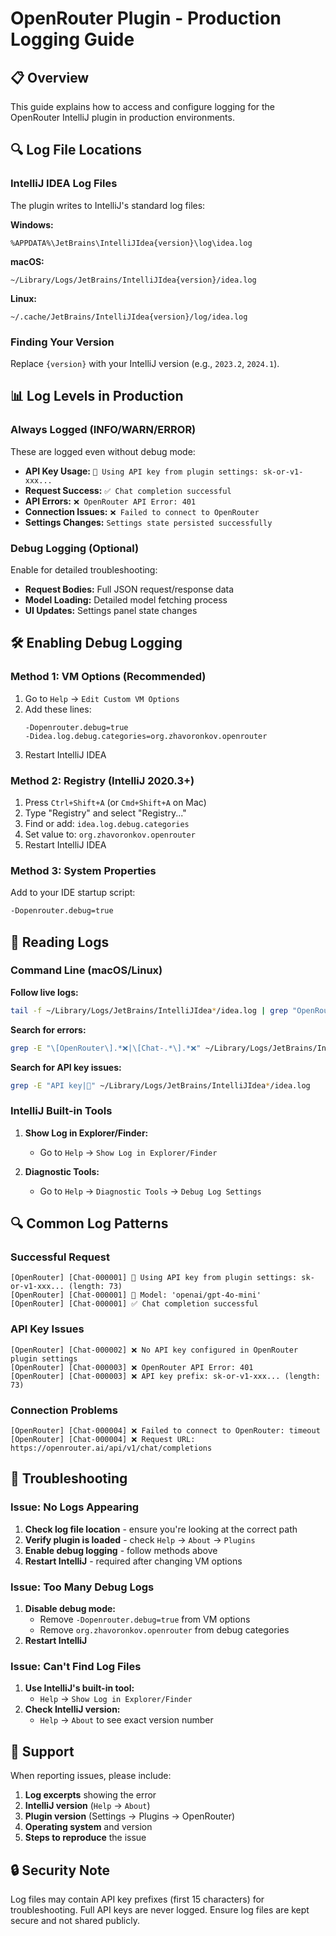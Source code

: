 # OpenRouter Plugin - Production Logging Guide

## 📋 Overview

This guide explains how to access and configure logging for the OpenRouter IntelliJ plugin in production environments.

## 🔍 Log File Locations

### IntelliJ IDEA Log Files

The plugin writes to IntelliJ's standard log files:

**Windows:**
```
%APPDATA%\JetBrains\IntelliJIdea{version}\log\idea.log
```

**macOS:**
```
~/Library/Logs/JetBrains/IntelliJIdea{version}/idea.log
```

**Linux:**
```
~/.cache/JetBrains/IntelliJIdea{version}/log/idea.log
```

### Finding Your Version

Replace `{version}` with your IntelliJ version (e.g., `2023.2`, `2024.1`).

## 📊 Log Levels in Production

### Always Logged (INFO/WARN/ERROR)

These are logged even without debug mode:

- **API Key Usage:** `🔑 Using API key from plugin settings: sk-or-v1-xxx...`
- **Request Success:** `✅ Chat completion successful`
- **API Errors:** `❌ OpenRouter API Error: 401`
- **Connection Issues:** `❌ Failed to connect to OpenRouter`
- **Settings Changes:** `Settings state persisted successfully`

### Debug Logging (Optional)

Enable for detailed troubleshooting:

- **Request Bodies:** Full JSON request/response data
- **Model Loading:** Detailed model fetching process
- **UI Updates:** Settings panel state changes

## 🛠️ Enabling Debug Logging

### Method 1: VM Options (Recommended)

1. Go to `Help` → `Edit Custom VM Options`
2. Add these lines:
   ```
   -Dopenrouter.debug=true
   -Didea.log.debug.categories=org.zhavoronkov.openrouter
   ```
3. Restart IntelliJ IDEA

### Method 2: Registry (IntelliJ 2020.3+)

1. Press `Ctrl+Shift+A` (or `Cmd+Shift+A` on Mac)
2. Type "Registry" and select "Registry..."
3. Find or add: `idea.log.debug.categories`
4. Set value to: `org.zhavoronkov.openrouter`
5. Restart IntelliJ IDEA

### Method 3: System Properties

Add to your IDE startup script:
```bash
-Dopenrouter.debug=true
```

## 📖 Reading Logs

### Command Line (macOS/Linux)

**Follow live logs:**
```bash
tail -f ~/Library/Logs/JetBrains/IntelliJIdea*/idea.log | grep "OpenRouter"
```

**Search for errors:**
```bash
grep -E "\[OpenRouter\].*❌|\[Chat-.*\].*❌" ~/Library/Logs/JetBrains/IntelliJIdea*/idea.log
```

**Search for API key issues:**
```bash
grep -E "API key|🔑" ~/Library/Logs/JetBrains/IntelliJIdea*/idea.log
```

### IntelliJ Built-in Tools

1. **Show Log in Explorer/Finder:**
   - Go to `Help` → `Show Log in Explorer/Finder`

2. **Diagnostic Tools:**
   - Go to `Help` → `Diagnostic Tools` → `Debug Log Settings`

## 🔍 Common Log Patterns

### Successful Request
```
[OpenRouter] [Chat-000001] 🔑 Using API key from plugin settings: sk-or-v1-xxx... (length: 73)
[OpenRouter] [Chat-000001] 📝 Model: 'openai/gpt-4o-mini'
[OpenRouter] [Chat-000001] ✅ Chat completion successful
```

### API Key Issues
```
[OpenRouter] [Chat-000002] ❌ No API key configured in OpenRouter plugin settings
[OpenRouter] [Chat-000003] ❌ OpenRouter API Error: 401
[OpenRouter] [Chat-000003] ❌ API key prefix: sk-or-v1-xxx... (length: 73)
```

### Connection Problems
```
[OpenRouter] [Chat-000004] ❌ Failed to connect to OpenRouter: timeout
[OpenRouter] [Chat-000004] ❌ Request URL: https://openrouter.ai/api/v1/chat/completions
```

## 🚨 Troubleshooting

### Issue: No Logs Appearing

1. **Check log file location** - ensure you're looking at the correct path
2. **Verify plugin is loaded** - check `Help` → `About` → `Plugins`
3. **Enable debug logging** - follow methods above
4. **Restart IntelliJ** - required after changing VM options

### Issue: Too Many Debug Logs

1. **Disable debug mode:**
   - Remove `-Dopenrouter.debug=true` from VM options
   - Remove `org.zhavoronkov.openrouter` from debug categories
2. **Restart IntelliJ**

### Issue: Can't Find Log Files

1. **Use IntelliJ's built-in tool:**
   - `Help` → `Show Log in Explorer/Finder`
2. **Check IntelliJ version:**
   - `Help` → `About` to see exact version number

## 📧 Support

When reporting issues, please include:

1. **Log excerpts** showing the error
2. **IntelliJ version** (`Help` → `About`)
3. **Plugin version** (Settings → Plugins → OpenRouter)
4. **Operating system** and version
5. **Steps to reproduce** the issue

## 🔒 Security Note

Log files may contain API key prefixes (first 15 characters) for troubleshooting. Full API keys are never logged. Ensure log files are kept secure and not shared publicly.
